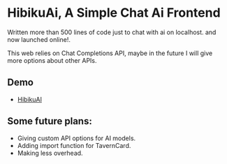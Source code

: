 # HibikuAi, A Simple Chat Ai Frontend

Written more than 500 lines of code just to chat with ai on localhost. and now launched online!.

This web relies on Chat Completions API, maybe in the future I will give more options about other APIs.

## Demo
- [HibikuAI](https://hibiku.up.railway.app)

## Some future plans:
- Giving custom API options for AI models.
- Adding import function for TavernCard.
- Making less overhead.
